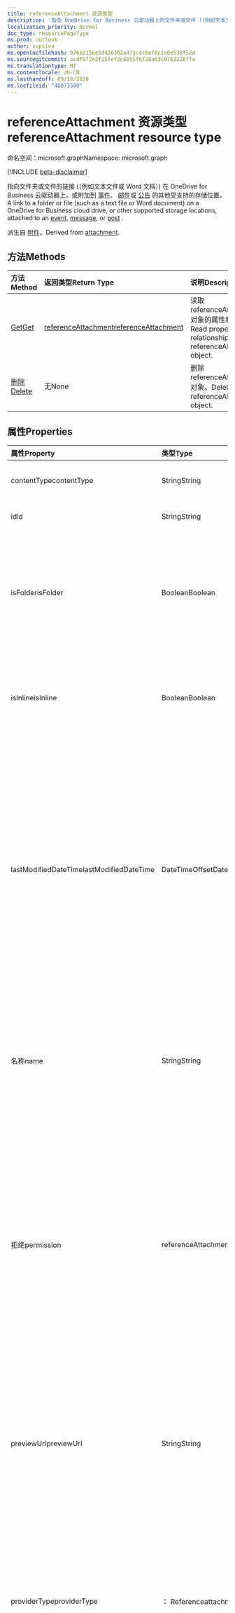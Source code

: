 ```yaml
---
title: referenceAttachment 资源类型
description: '指向 OneDrive for Business 云驱动器上的文件夹或文件 (（例如文本文件或 Word) 文档）的链接，或附加到的其他受支持的存储位置 '
localization_priority: Normal
doc_type: resourcePageType
ms.prod: outlook
author: svpsiva
ms.openlocfilehash: 976b2156e5d420302a473c4c6ef0c1e0e538f52d
ms.sourcegitcommit: acdf972e2f25fef2c6855f6f28a63c0762228ffa
ms.translationtype: MT
ms.contentlocale: zh-CN
ms.lasthandoff: 09/18/2020
ms.locfileid: "48073500"
---
```

# <a name="referenceattachment-resource-type"></a><span data-ttu-id="e1bba-103">referenceAttachment 资源类型</span><span class="sxs-lookup"><span data-stu-id="e1bba-103">referenceAttachment resource type</span></span>

<span data-ttu-id="e1bba-104">命名空间：microsoft.graph</span><span class="sxs-lookup"><span data-stu-id="e1bba-104">Namespace: microsoft.graph</span></span>

[!INCLUDE [beta-disclaimer](../../includes/beta-disclaimer.md)]

<span data-ttu-id="e1bba-105">指向文件夹或文件的链接 (（例如文本文件或 Word 文档）) 在 OneDrive for Business 云驱动器上，或附加到 [事件](../resources/event.md)、 [邮件](../resources/message.md)或 [公告](../resources/post.md) 的其他受支持的存储位置。</span><span class="sxs-lookup"><span data-stu-id="e1bba-105">A link to a folder or file (such as a text file or Word document) on a OneDrive for Business cloud drive, or other supported storage locations, attached to an [event](../resources/event.md), [message](../resources/message.md), or [post](../resources/post.md) .</span></span>

<span data-ttu-id="e1bba-106">派生自 [附件](attachment.md)。</span><span class="sxs-lookup"><span data-stu-id="e1bba-106">Derived from [attachment](attachment.md).</span></span>

## <a name="methods"></a><span data-ttu-id="e1bba-107">方法</span><span class="sxs-lookup"><span data-stu-id="e1bba-107">Methods</span></span>

| <span data-ttu-id="e1bba-108">方法</span><span class="sxs-lookup"><span data-stu-id="e1bba-108">Method</span></span>       | <span data-ttu-id="e1bba-109">返回类型</span><span class="sxs-lookup"><span data-stu-id="e1bba-109">Return Type</span></span>  |<span data-ttu-id="e1bba-110">说明</span><span class="sxs-lookup"><span data-stu-id="e1bba-110">Description</span></span>|
|:---------------|:--------|:----------|
|[<span data-ttu-id="e1bba-111">Get</span><span class="sxs-lookup"><span data-stu-id="e1bba-111">Get</span></span>](../api/attachment-get.md) | [<span data-ttu-id="e1bba-112">referenceAttachment</span><span class="sxs-lookup"><span data-stu-id="e1bba-112">referenceAttachment</span></span>](referenceattachment.md) |<span data-ttu-id="e1bba-113">读取 referenceAttachment 对象的属性和关系。</span><span class="sxs-lookup"><span data-stu-id="e1bba-113">Read properties and relationships of referenceAttachment object.</span></span>|
|[<span data-ttu-id="e1bba-114">删除</span><span class="sxs-lookup"><span data-stu-id="e1bba-114">Delete</span></span>](../api/attachment-delete.md) | <span data-ttu-id="e1bba-115">无</span><span class="sxs-lookup"><span data-stu-id="e1bba-115">None</span></span> |<span data-ttu-id="e1bba-116">删除 referenceAttachment 对象。</span><span class="sxs-lookup"><span data-stu-id="e1bba-116">Delete referenceAttachment object.</span></span> |

## <a name="properties"></a><span data-ttu-id="e1bba-117">属性</span><span class="sxs-lookup"><span data-stu-id="e1bba-117">Properties</span></span>
| <span data-ttu-id="e1bba-118">属性</span><span class="sxs-lookup"><span data-stu-id="e1bba-118">Property</span></span>     | <span data-ttu-id="e1bba-119">类型</span><span class="sxs-lookup"><span data-stu-id="e1bba-119">Type</span></span>   |<span data-ttu-id="e1bba-120">说明</span><span class="sxs-lookup"><span data-stu-id="e1bba-120">Description</span></span>|
|:---------------|:--------|:----------|
|<span data-ttu-id="e1bba-121">contentType</span><span class="sxs-lookup"><span data-stu-id="e1bba-121">contentType</span></span>|<span data-ttu-id="e1bba-122">String</span><span class="sxs-lookup"><span data-stu-id="e1bba-122">String</span></span>|<span data-ttu-id="e1bba-123">附件的内容类型。</span><span class="sxs-lookup"><span data-stu-id="e1bba-123">The content type of the attachment.</span></span> <span data-ttu-id="e1bba-124">可选。</span><span class="sxs-lookup"><span data-stu-id="e1bba-124">Optional.</span></span>|
|<span data-ttu-id="e1bba-125">id</span><span class="sxs-lookup"><span data-stu-id="e1bba-125">id</span></span>|<span data-ttu-id="e1bba-126">String</span><span class="sxs-lookup"><span data-stu-id="e1bba-126">String</span></span>|<span data-ttu-id="e1bba-p102">附件 ID。只读。</span><span class="sxs-lookup"><span data-stu-id="e1bba-p102">The attachment ID.  Read-only.</span></span>|
|<span data-ttu-id="e1bba-129">isFolder</span><span class="sxs-lookup"><span data-stu-id="e1bba-129">isFolder</span></span>|<span data-ttu-id="e1bba-130">Boolean</span><span class="sxs-lookup"><span data-stu-id="e1bba-130">Boolean</span></span>|<span data-ttu-id="e1bba-131">指定附件是否为文件夹的链接。</span><span class="sxs-lookup"><span data-stu-id="e1bba-131">Specifies whether the attachment is a link to a folder.</span></span> <span data-ttu-id="e1bba-132">如果 **sourceUrl** 是指向文件夹的链接，则必须将其设置为 true。</span><span class="sxs-lookup"><span data-stu-id="e1bba-132">Must set this to true if **sourceUrl** is a link to a folder.</span></span> <span data-ttu-id="e1bba-133">可选。</span><span class="sxs-lookup"><span data-stu-id="e1bba-133">Optional.</span></span>|
|<span data-ttu-id="e1bba-134">isInline</span><span class="sxs-lookup"><span data-stu-id="e1bba-134">isInline</span></span>|<span data-ttu-id="e1bba-135">Boolean</span><span class="sxs-lookup"><span data-stu-id="e1bba-135">Boolean</span></span>|<span data-ttu-id="e1bba-136">如果附件显示为内嵌在嵌入对象的正文中，则设置为 true。</span><span class="sxs-lookup"><span data-stu-id="e1bba-136">Set to true if the attachment appears inline in the body of the embedding object.</span></span> <span data-ttu-id="e1bba-137">可选。</span><span class="sxs-lookup"><span data-stu-id="e1bba-137">Optional.</span></span>|
|<span data-ttu-id="e1bba-138">lastModifiedDateTime</span><span class="sxs-lookup"><span data-stu-id="e1bba-138">lastModifiedDateTime</span></span>|<span data-ttu-id="e1bba-139">DateTimeOffset</span><span class="sxs-lookup"><span data-stu-id="e1bba-139">DateTimeOffset</span></span>|<span data-ttu-id="e1bba-140">上次修改附件的日期和时间。</span><span class="sxs-lookup"><span data-stu-id="e1bba-140">The date and time when the attachment was last modified.</span></span> <span data-ttu-id="e1bba-141">时间戳类型表示采用 ISO 8601 格式的日期和时间信息，始终采用 UTC 时区。</span><span class="sxs-lookup"><span data-stu-id="e1bba-141">The Timestamp type represents date and time information using ISO 8601 format and is always in UTC time.</span></span> <span data-ttu-id="e1bba-142">例如，2014 年 1 月 1 日午夜 UTC 如下所示：`'2014-01-01T00:00:00Z'`。</span><span class="sxs-lookup"><span data-stu-id="e1bba-142">For example, midnight UTC on Jan 1, 2014 would look like this: `'2014-01-01T00:00:00Z'`.</span></span> <span data-ttu-id="e1bba-143">可选。</span><span class="sxs-lookup"><span data-stu-id="e1bba-143">Optional.</span></span>|
|<span data-ttu-id="e1bba-144">名称</span><span class="sxs-lookup"><span data-stu-id="e1bba-144">name</span></span>|<span data-ttu-id="e1bba-145">String</span><span class="sxs-lookup"><span data-stu-id="e1bba-145">String</span></span>|<span data-ttu-id="e1bba-146">显示在用于表示嵌入附件的图标下方的文本。</span><span class="sxs-lookup"><span data-stu-id="e1bba-146">The text that is displayed below the icon representing the embedded attachment.</span></span> <span data-ttu-id="e1bba-147">这不必是实际的文件名。</span><span class="sxs-lookup"><span data-stu-id="e1bba-147">This does not need to be the actual file name.</span></span> <span data-ttu-id="e1bba-148">必需。</span><span class="sxs-lookup"><span data-stu-id="e1bba-148">Required.</span></span>|
|<span data-ttu-id="e1bba-149">拒绝</span><span class="sxs-lookup"><span data-stu-id="e1bba-149">permission</span></span>|<span data-ttu-id="e1bba-150">referenceAttachmentPermission</span><span class="sxs-lookup"><span data-stu-id="e1bba-150">referenceAttachmentPermission</span></span>|<span data-ttu-id="e1bba-151">指定通过 **providerType**中的提供程序类型授予附件的权限。</span><span class="sxs-lookup"><span data-stu-id="e1bba-151">Specifies the permissions granted for the attachment by the type of provider in **providerType**.</span></span> <span data-ttu-id="e1bba-152">可取值为：`other`、`view`、`edit`、`anonymousView`、`anonymousEdit`、`organizationView` 或 `organizationEdit`。</span><span class="sxs-lookup"><span data-stu-id="e1bba-152">Possible values are: `other`, `view`, `edit`, `anonymousView`, `anonymousEdit`, `organizationView`, `organizationEdit`.</span></span> <span data-ttu-id="e1bba-153">可选。</span><span class="sxs-lookup"><span data-stu-id="e1bba-153">Optional.</span></span>|
|<span data-ttu-id="e1bba-154">previewUrl</span><span class="sxs-lookup"><span data-stu-id="e1bba-154">previewUrl</span></span>|<span data-ttu-id="e1bba-155">String</span><span class="sxs-lookup"><span data-stu-id="e1bba-155">String</span></span>|<span data-ttu-id="e1bba-156">仅适用于图像 URL 的引用附件，以获取预览图像。</span><span class="sxs-lookup"><span data-stu-id="e1bba-156">Applies to only a reference attachment of an image - URL to get a preview image.</span></span> <span data-ttu-id="e1bba-157">仅当**sourceUrl**标识图像文件时，才使用**thumbnailUrl**和**previewUrl** 。</span><span class="sxs-lookup"><span data-stu-id="e1bba-157">Use **thumbnailUrl** and **previewUrl** only when **sourceUrl** identifies an image file.</span></span> <span data-ttu-id="e1bba-158">可选。</span><span class="sxs-lookup"><span data-stu-id="e1bba-158">Optional.</span></span>|
|<span data-ttu-id="e1bba-159">providerType</span><span class="sxs-lookup"><span data-stu-id="e1bba-159">providerType</span></span>|<span data-ttu-id="e1bba-160">： Referenceattachmentprovider</span><span class="sxs-lookup"><span data-stu-id="e1bba-160">referenceAttachmentProvider</span></span>|<span data-ttu-id="e1bba-161">支持此 contentType 的附件的提供程序的类型。</span><span class="sxs-lookup"><span data-stu-id="e1bba-161">The type of provider that supports an attachment of this contentType.</span></span> <span data-ttu-id="e1bba-162">可取值为：`other`、`oneDriveBusiness`、`oneDriveConsumer`、`dropbox`。</span><span class="sxs-lookup"><span data-stu-id="e1bba-162">Possible values are: `other`, `oneDriveBusiness`, `oneDriveConsumer`, `dropbox`.</span></span> <span data-ttu-id="e1bba-163">可选。</span><span class="sxs-lookup"><span data-stu-id="e1bba-163">Optional.</span></span>|
|<span data-ttu-id="e1bba-164">size</span><span class="sxs-lookup"><span data-stu-id="e1bba-164">size</span></span>|<span data-ttu-id="e1bba-165">Int32</span><span class="sxs-lookup"><span data-stu-id="e1bba-165">Int32</span></span>|<span data-ttu-id="e1bba-166">存储在引用附件的邮件上的元数据的大小（以字节为单位）。</span><span class="sxs-lookup"><span data-stu-id="e1bba-166">The size of the metadata in bytes that is stored on the message for the reference attachment.</span></span> <span data-ttu-id="e1bba-167">此值不表示实际文件的大小。</span><span class="sxs-lookup"><span data-stu-id="e1bba-167">This value does not indicate the size of the actual file.</span></span> <span data-ttu-id="e1bba-168">可选。</span><span class="sxs-lookup"><span data-stu-id="e1bba-168">Optional.</span></span>|
|<span data-ttu-id="e1bba-169">sourceUrl</span><span class="sxs-lookup"><span data-stu-id="e1bba-169">sourceUrl</span></span>|<span data-ttu-id="e1bba-170">String</span><span class="sxs-lookup"><span data-stu-id="e1bba-170">String</span></span>|<span data-ttu-id="e1bba-171">用于获取附件内容的 URL。</span><span class="sxs-lookup"><span data-stu-id="e1bba-171">URL to get the attachment content.</span></span> <span data-ttu-id="e1bba-172">如果这是指向文件夹的 URL，然后在 Outlook 或 web 上的 Outlook 中正确显示该文件夹，请将 **isFolder** 设置为 true。</span><span class="sxs-lookup"><span data-stu-id="e1bba-172">If this is a URL to a folder, then for the folder to be displayed correctly in Outlook or Outlook on the web, set **isFolder** to true.</span></span> <span data-ttu-id="e1bba-173">必需。</span><span class="sxs-lookup"><span data-stu-id="e1bba-173">Required.</span></span>|
|<span data-ttu-id="e1bba-174">thumbnailUrl</span><span class="sxs-lookup"><span data-stu-id="e1bba-174">thumbnailUrl</span></span>|<span data-ttu-id="e1bba-175">String</span><span class="sxs-lookup"><span data-stu-id="e1bba-175">String</span></span>|<span data-ttu-id="e1bba-176">仅适用于图像 URL 的引用附件，以获取缩略图图像。</span><span class="sxs-lookup"><span data-stu-id="e1bba-176">Applies to only a reference attachment of an image - URL to get a thumbnail image.</span></span> <span data-ttu-id="e1bba-177">仅当**sourceUrl**标识图像文件时，才使用**thumbnailUrl**和**previewUrl** 。</span><span class="sxs-lookup"><span data-stu-id="e1bba-177">Use **thumbnailUrl** and **previewUrl** only when **sourceUrl** identifies an image file.</span></span> <span data-ttu-id="e1bba-178">可选。</span><span class="sxs-lookup"><span data-stu-id="e1bba-178">Optional.</span></span>|

## <a name="relationships"></a><span data-ttu-id="e1bba-179">关系</span><span class="sxs-lookup"><span data-stu-id="e1bba-179">Relationships</span></span>
<span data-ttu-id="e1bba-180">无</span><span class="sxs-lookup"><span data-stu-id="e1bba-180">None</span></span>



## <a name="json-representation"></a><span data-ttu-id="e1bba-181">JSON 表示形式</span><span class="sxs-lookup"><span data-stu-id="e1bba-181">JSON representation</span></span>

<span data-ttu-id="e1bba-182">下面是资源的 JSON 表示形式。</span><span class="sxs-lookup"><span data-stu-id="e1bba-182">Here is a JSON representation of the resource</span></span>

<!-- {
  "blockType": "resource",
  "baseType": "microsoft.graph.attachment",
  "keyProperty":"id",
  "optionalProperties": [

  ],
  "@odata.type": "microsoft.graph.referenceAttachment"
}-->

```json
{
  "contentType": "string",
  "id": "string (identifier)",
  "isFolder": true,
  "isInline": true,
  "lastModifiedDateTime": "String (timestamp)",
  "name": "string",
  "permission": "string",
  "previewUrl": "string",
  "providerType": "string",
  "size": 1024,
  "sourceUrl": "string",
  "thumbnailUrl": "string"
}

```

<!-- uuid: 8fcb5dbc-d5aa-4681-8e31-b001d5168d79
2015-10-25 14:57:30 UTC -->
<!--
{
  "type": "#page.annotation",
  "description": "referenceAttachment resource",
  "keywords": "",
  "section": "documentation",
  "tocPath": "",
  "suppressions": []
}
-->


